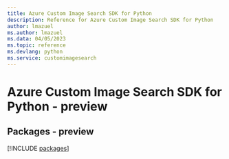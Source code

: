 ```yaml
---
title: Azure Custom Image Search SDK for Python
description: Reference for Azure Custom Image Search SDK for Python
author: lmazuel
ms.author: lmazuel
ms.data: 04/05/2023
ms.topic: reference
ms.devlang: python
ms.service: customimagesearch
---
```

# Azure Custom Image Search SDK for Python - preview
## Packages - preview
[!INCLUDE [packages](custom-image-search-index.md)]